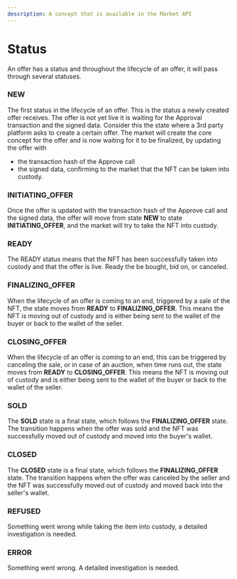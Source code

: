 ```yaml
---
description: A concept that is available in the Market API
---
```


# Status

An offer has a status and throughout the lifecycle of an offer, it will pass through several statuses. 

### NEW

The first status in the lifecycle of an offer. This is the status a newly created offer receives. The offer is not yet live it is waiting for the Approval transaction and the signed data. Consider this the state where a 3rd party platform asks to create a certain offer. The market will create the core concept for the offer and is now waiting for it to be finalized, by updating the offer with 

* the transaction hash of the Approve call 
* the signed data, confirming to the market that the NFT can be taken into custody.

### INITIATING\_OFFER

Once the offer is updated with the transaction hash of the Approve call and the signed data, the offer will move from state **NEW** to state **INITIATING\_OFFER**, and the market will try to take the NFT into custody.

### READY

The READY status means that the NFT has been successfully taken into custody and that the offer is live. Ready the be bought, bid on, or canceled. 

### **FINALIZING\_OFFER**

When the lifecycle of an offer is coming to an end, triggered by a sale of the NFT, the state moves from **READY** to **FINALIZING\_OFFER**. This means the NFT is moving out of custody and is either being sent to the wallet of the buyer or back to the wallet of the seller.

### CLOSING\_OFFER

When the lifecycle of an offer is coming to an end, this can be triggered by canceling the sale, or in case of an auction, when time runs out, the state moves from **READY** to **CLOSING\_OFFER**. This means the NFT is moving out of custody and is either being sent to the wallet of the buyer or back to the wallet of the seller.

### SOLD

The **SOLD** state is a final state, which follows the **FINALIZING\_OFFER** state. The transition happens when the offer was sold and the NFT was successfully moved out of custody and moved into the buyer's wallet. 

### CLOSED

The **CLOSED** state is a final state, which follows the **FINALIZING\_OFFER** state. The transition happens when the offer was canceled by the seller and the NFT was successfully moved out of custody and moved back into the seller's wallet.

### REFUSED

Something went wrong while taking the item into custody, a detailed investigation is needed.

### ERROR

Something went wrong. A detailed investigation is needed.



